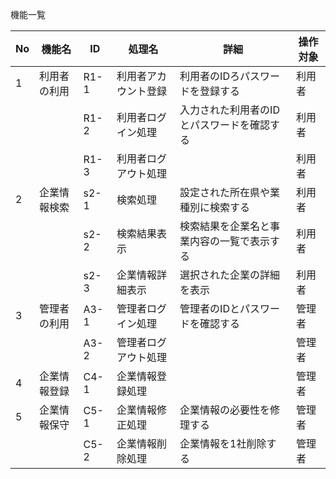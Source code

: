 機能一覧

|No|機能名|ID|処理名|詳細|操作対象
|---|---|---|---|---|---|
|1|利用者の利用|R1-1|利用者アカウント登録|利用者のIDろパスワードを登録する|利用者|
| | |R1-2|利用者ログイン処理|入力された利用者のIDとパスワードを確認する|利用者|
| | |R1-3|利用者ログアウト処理| |利用者|
|2|企業情報検索|s2-1|検索処理|設定された所在県や業種別に検索する|利用者|
| | |s2-2|検索結果表示|検索結果を企業名と事業内容の一覧で表示する|利用者|
| | |s2-3|企業情報詳細表示|選択された企業の詳細を表示|利用者|
|3|管理者の利用|A3-1|管理者ログイン処理|管理者のIDとパスワードを確認する|管理者|
| | |A3-2|管理者ログアウト処理| |管理者|
|4|企業情報登録|C4-1|企業情報登録処理| |管理者|
|5|企業情報保守|C5-1|企業情報修正処理|企業情報の必要性を修理する|管理者|
| | |C5-2|企業情報削除処理|企業情報を1社削除する|管理者|